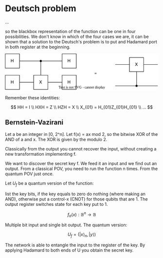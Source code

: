 # Deutsch problem

...

so the blackbox representation of the function can be one in four possibilities. We don't know in which of the four cases
we are, it can be shown that a solution to the Deutsch's problem is to put and Hadamard port in both register at the beginning.

![Inverting the CNOT with Deutsch Theorem](images/3.1.inverting_cnot_deutsch.svg)

Remember these identities:

$$
HH = I \\
HXH = Z \\
HZH = X \\
X_{01} = H_{01}Z_{01}H_{01} \\
...
$$

## Bernstein-Vazirani

Let a be an integer in [0, 2^n]. Let f(x) = ax mod 2, so the bitwise XOR of the AND of a and x. The XOR is given by the
modulo 2.

Classically from the output you cannot recover the input, without creating a new transformation implementing f.

We want to discover the secret key f. We feed it an input and we find out an output. From a classical POV, you need
to run the function n times. From the quantum POV just once.

Let $U_f$ be a quantum version of the function:

list the key bits, if the key equals to zero do nothing (where making an AND), otherwise put a control-x (CNOT) for those
qubits that are 1.
The output register switches state for each key put to 1.

$$
f_a(x): \mathbb B^n \to \mathbb B
$$

Multiple bit input and single bit output. The quantum version:

$$
U_f = (\vert x \rangle_n, \vert y \rangle)
$$

The network is able to entangle the input to the register of the key. By applying Hadamard to both ends of U you obtain
the secret key.
